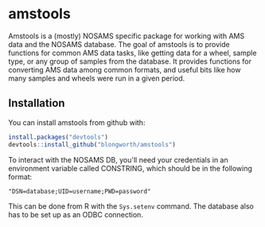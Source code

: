 
<!-- README.md is generated from README.Rmd. Please edit that file -->
amstools
========

Amstools is a (mostly) NOSAMS specific package for working with AMS data and the NOSAMS database. The goal of amstools is to provide functions for common AMS data tasks, like getting data for a wheel, sample type, or any group of samples from the database. It provides functions for converting AMS data among common formats, and useful bits like how many samples and wheels were run in a given period.

Installation
------------

You can install amstools from github with:

``` r
install.packages("devtools")
devtools::install_github("blongworth/amstools")
```

To interact with the NOSAMS DB, you'll need your credentials in an environment variable called CONSTRING, which should be in the following format:

    "DSN=database;UID=username;PWD=password"

This can be done from R with the `Sys.setenv` command. The database also has to be set up as an ODBC connection.
